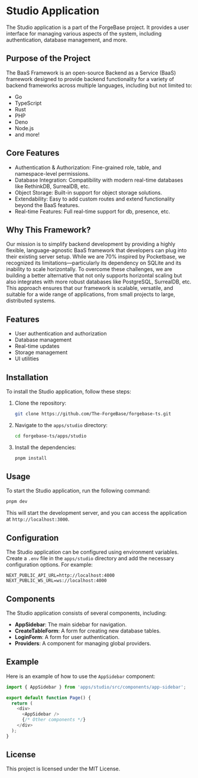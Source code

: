 # Studio Application

The Studio application is a part of the ForgeBase project. It provides a user interface for managing various aspects of the system, including authentication, database management, and more.

## Purpose of the Project

The BaaS Framework is an open-source Backend as a Service (BaaS) framework designed to provide backend functionality for a variety of backend frameworks across multiple languages, including but not limited to:

- Go
- TypeScript
- Rust
- PHP
- Deno
- Node.js
- and more!

## Core Features

- Authentication & Authorization: Fine-grained role, table, and namespace-level permissions.
- Database Integration: Compatibility with modern real-time databases like RethinkDB, SurrealDB, etc.
- Object Storage: Built-in support for object storage solutions.
- Extendability: Easy to add custom routes and extend functionality beyond the BaaS features.
- Real-time Features: Full real-time support for db, presence, etc.

## Why This Framework?

Our mission is to simplify backend development by providing a highly flexible, language-agnostic BaaS framework that developers can plug into their existing server setup. While we are 70% inspired by Pocketbase, we recognized its limitations—particularly its dependency on SQLite and its inability to scale horizontally. To overcome these challenges, we are building a better alternative that not only supports horizontal scaling but also integrates with more robust databases like PostgreSQL, SurrealDB, etc. This approach ensures that our framework is scalable, versatile, and suitable for a wide range of applications, from small projects to large, distributed systems.

## Features

- User authentication and authorization
- Database management
- Real-time updates
- Storage management
- UI utilities

## Installation

To install the Studio application, follow these steps:

1. Clone the repository:
   ```bash
   git clone https://github.com/The-ForgeBase/forgebase-ts.git
   ```

2. Navigate to the `apps/studio` directory:
   ```bash
   cd forgebase-ts/apps/studio
   ```

3. Install the dependencies:
   ```bash
   pnpm install
   ```

## Usage

To start the Studio application, run the following command:
```bash
pnpm dev
```

This will start the development server, and you can access the application at `http://localhost:3000`.

## Configuration

The Studio application can be configured using environment variables. Create a `.env` file in the `apps/studio` directory and add the necessary configuration options. For example:
```env
NEXT_PUBLIC_API_URL=http://localhost:4000
NEXT_PUBLIC_WS_URL=ws://localhost:4000
```

## Components

The Studio application consists of several components, including:

- **AppSidebar**: The main sidebar for navigation.
- **CreateTableForm**: A form for creating new database tables.
- **LoginForm**: A form for user authentication.
- **Providers**: A component for managing global providers.

## Example

Here is an example of how to use the `AppSidebar` component:
```typescript
import { AppSidebar } from 'apps/studio/src/components/app-sidebar';

export default function Page() {
  return (
    <div>
      <AppSidebar />
      {/* Other components */}
    </div>
  );
}
```

## License

This project is licensed under the MIT License.
